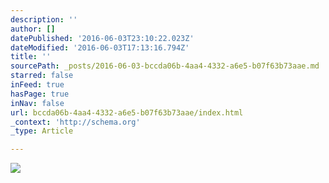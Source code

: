 ```yaml
---
description: ''
author: []
datePublished: '2016-06-03T23:10:22.023Z'
dateModified: '2016-06-03T17:13:16.794Z'
title: ''
sourcePath: _posts/2016-06-03-bccda06b-4aa4-4332-a6e5-b07f63b73aae.md
starred: false
inFeed: true
hasPage: true
inNav: false
url: bccda06b-4aa4-4332-a6e5-b07f63b73aae/index.html
_context: 'http://schema.org'
_type: Article

---
```

![](https://the-grid-user-content.s3-us-west-2.amazonaws.com/f513404d-070b-4306-84a5-70babe4e70df.jpg)